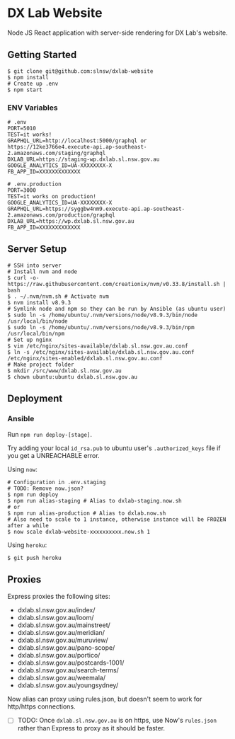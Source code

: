 # DX Lab Website

Node JS React application with server-side rendering for DX Lab's website.

## Getting Started

```
$ git clone git@github.com:slnsw/dxlab-website
$ npm install
# Create up .env
$ npm start
```

### ENV Variables

```
# .env
PORT=5010
TEST=it works!
GRAPHQL_URL=http://localhost:5000/graphql or https://12ke3766e4.execute-api.ap-southeast-2.amazonaws.com/staging/graphql
DXLAB_URL=https://staging-wp.dxlab.sl.nsw.gov.au
GOOGLE_ANALYTICS_ID=UA-XXXXXXXX-X
FB_APP_ID=XXXXXXXXXXXXX

# .env.production
PORT=3000
TEST=it works on production!
GOOGLE_ANALYTICS_ID=UA-XXXXXXXX-X
GRAPHQL_URL=https://syggbw4nm9.execute-api.ap-southeast-2.amazonaws.com/production/graphql
DXLAB_URL=https://wp.dxlab.sl.nsw.gov.au
FB_APP_ID=XXXXXXXXXXXXX
```

## Server Setup

```
# SSH into server
# Install nvm and node
$ curl -o- https://raw.githubusercontent.com/creationix/nvm/v0.33.8/install.sh | bash
$ . ~/.nvm/nvm.sh # Activate nvm
$ nvm install v8.9.3
# Symlink node and npm so they can be run by Ansible (as ubuntu user)
$ sudo ln -s /home/ubuntu/.nvm/versions/node/v8.9.3/bin/node /usr/local/bin/node
$ sudo ln -s /home/ubuntu/.nvm/versions/node/v8.9.3/bin/npm /usr/local/bin/npm
# Set up nginx
$ vim /etc/nginx/sites-available/dxlab.sl.nsw.gov.au.conf
$ ln -s /etc/nginx/sites-available/dxlab.sl.nsw.gov.au.conf /etc/nginx/sites-enabled/dxlab.sl.nsw.gov.au.conf
# Make project folder
$ mkdir /src/www/dxlab.sl.nsw.gov.au
$ chown ubuntu:ubuntu dxlab.sl.nsw.gov.au
```

## Deployment

### Ansible

Run `npm run deploy-[stage]`.

Try adding your local `id_rsa.pub` to ubuntu user's `.authorized_keys` file if you get a UNREACHABLE error.

Using `now`:

```
# Configuration in .env.staging
# TODO: Remove now.json?
$ npm run deploy
$ npm run alias-staging # Alias to dxlab-staging.now.sh
# or
$ npm run alias-production # Alias to dxlab.now.sh
# Also need to scale to 1 instance, otherwise instance will be FROZEN after a while
$ now scale dxlab-website-xxxxxxxxxx.now.sh 1
```

Using `heroku`:

```
$ git push heroku
```

## Proxies

Express proxies the following sites:

* dxlab.sl.nsw.gov.au/index/
* dxlab.sl.nsw.gov.au/loom/
* dxlab.sl.nsw.gov.au/mainstreet/
* dxlab.sl.nsw.gov.au/meridian/
* dxlab.sl.nsw.gov.au/muruview/
* dxlab.sl.nsw.gov.au/pano-scope/
* dxlab.sl.nsw.gov.au/portico/
* dxlab.sl.nsw.gov.au/postcards-1001/
* dxlab.sl.nsw.gov.au/search-terms/
* dxlab.sl.nsw.gov.au/weemala/
* dxlab.sl.nsw.gov.au/youngsydney/

Now alias can proxy using rules.json, but doesn't seem to work for http/https connections.

* [ ] TODO: Once `dxlab.sl.nsw.gov.au` is on https, use Now's `rules.json` rather than Express to proxy as it should be faster.
